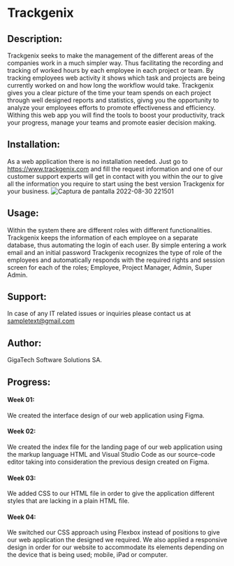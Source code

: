 # Trackgenix

## Description: 
Trackgenix seeks to make the management of the different areas of the companies work in a much simpler way. Thus facilitating the recording and tracking of worked hours by each employee in each project or team. By tracking employees web activity it shows which task and projects are being currently worked on and how long the workflow would take. Trackgenix gives you a clear picture of the time your team spends on each project through well designed reports and statistics, givng you the opportunity to analyze your employees efforts to promote effectiveness and efficiency. Withing this web app you will find the tools to boost your productivity, track your progress, manage your teams and promote easier decision making.  

## Installation:
As a web application there is no installation needed. Just go to https://www.trackgenix.com and fill the request information and one of our customer support experts will get in contact with you within the our to give all the information you require to start using the best version Trackgenix for your business.
![Captura de pantalla 2022-08-30 221501](https://user-images.githubusercontent.com/111015709/187571354-a368bad4-ade6-41f0-9a92-a95807ae2c87.jpg)


## Usage:
Within the system there are different roles with different functionalities. Trackgenix keeps the information of each employee on a separate database, thus automating the login of each user. By simple entering a work email and an initial password Trackgenix recognizes the type of role of the employees and automatically responds with the required rights and session screen for each of the roles; Employee, Project Manager, Admin, Super Admin.

## Support:
In case of any IT related issues or inquiries please contact us at sampletext@gmail.com

## Author: 
GigaTech Software Solutions SA.

## Progress:

#### Week 01:
We created the interface design of our web application using Figma.

#### Week 02: 
We created the index file for the landing page of our web application using the markup language HTML and Visual Studio Code as our source-code editor taking into consideration the previous design created on Figma.

#### Week 03: 
We added CSS to our HTML file in order to give the application different styles that are lacking in a plain HTML file.

#### Week 04:
We switched our CSS approach using Flexbox instead of positions to give our web application the designed we required. We also applied a responsive design in order for our website to accommodate its elements depending on the device that is being used; mobile, iPad or computer.